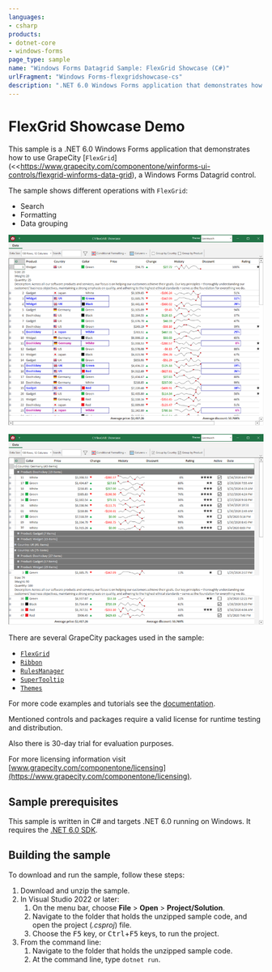 ```yaml
---
languages:
- csharp
products:
- dotnet-core
- windows-forms
page_type: sample
name: "Windows Forms Datagrid Sample: FlexGrid Showcase (C#)"
urlFragment: "Windows Forms-flexgridshowcase-cs"
description: ".NET 6.0 Windows Forms application that demonstrates how to use GrapeCity FlexGrid"
---
```


# FlexGrid Showcase Demo

This sample is a .NET 6.0 Windows Forms application that demonstrates how to use GrapeCity [`FlexGrid`](<<https://www.grapecity.com/componentone/winforms-ui-controls/flexgrid-winforms-data-grid), a Windows Forms Datagrid control.

The sample shows different operations with `FlexGrid`:

* Search
* Formatting
* Data grouping

![Screenshot with applied conditional formatting](../images/screenshot1.png)

![Screenshot with grouped data](../images/screenshot2.png)

There are several GrapeCity packages used in the sample:

* [`FlexGrid`](https://www.nuget.org/packages/C1.Win.FlexGrid)
* [`Ribbon`](https://www.nuget.org/packages/C1.Win.Ribbon)
* [`RulesManager`](https://www.nuget.org/packages/C1.Win.RulesManager)
* [`SuperTooltip`](https://www.nuget.org/packages/C1.Win.SuperTooltip)
* [`Themes`](https://www.nuget.org/packages/C1.Win.Themes)

For more code examples and tutorials see the [documentation](https://www.grapecity.com/componentone/docs/win/online-flexgrid/overview.html).

Mentioned controls and packages require a valid license for runtime testing and distribution.

Also there is 30-day trial for evaluation purposes.

For more licensing information visit [www.grapecity.com/componentone/licensing](https://www.grapecity.com/componentone/licensing).

## Sample prerequisites

This sample is written in C# and targets .NET 6.0 running on Windows. It requires the [.NET 6.0 SDK](https://dotnet.microsoft.com/download/dotnet/6.0).

## Building the sample

To download and run the sample, follow these steps:

01. Download and unzip the sample.
01. In Visual Studio 2022 or later:
    01. On the menu bar, choose **File** > **Open** > **Project/Solution**.
    01. Navigate to the folder that holds the unzipped sample code, and open the project (*.csproj*) file.
    01. Choose the <kbd>F5</kbd> key, or <kbd>Ctrl</kbd>+<kbd>F5</kbd> keys, to run the project.
01. From the command line:
    01. Navigate to the folder that holds the unzipped sample code.
    01. At the command line, type `dotnet run`.
